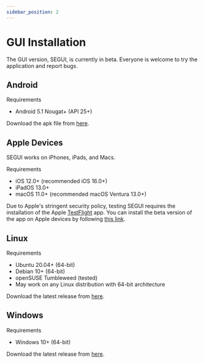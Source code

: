 ```yaml
---
sidebar_position: 2
---
```


# GUI Installation

The GUI version, SEGUI, is currently in beta. Everyone is welcome to try the application and report bugs.

## Android

Requirements

- Android 5.1 Nougat+ (API 25+)

Download the apk file from [here](https://github.com/hhandika/segui/releases).

## Apple Devices

SEGUI works on iPhones, iPads, and Macs.

Requirements

- iOS 12.0+ (recommended iOS 16.0+)
- iPadOS 13.0+
- macOS 11.0+ (recommended macOS Ventura 13.0+)

Due to Apple's stringent security policy, testing SEGUI requires the installation of the Apple [TestFlight](https://developer.apple.com/testflight/) app. You can install the beta version of the app on Apple devices by following [this link](https://testflight.apple.com/join/LSJD5D0i).

## Linux

Requirements

- Ubuntu 20.04+ (64-bit)
- Debian 10+ (64-bit)
- openSUSE Tumbleweed (tested)
- May work on any Linux distribution with 64-bit architecture

Download the latest release from [here](https://github.com/hhandika/segui/releases).

## Windows

Requirements

- Windows 10+ (64-bit)

Download the latest release from [here](https://github.com/hhandika/segui/releases).
